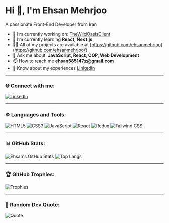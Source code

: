 # Hi 👋, I'm Ehsan Mehrjoo  
A passionate Front-End Developer from Iran  

- 🔭 I’m currently working on: [TheWildOasisClient](https://github.com/ehsanmehrjoo/the-wild-oasis-client)  
- 🌱 I’m currently learning **React**, **Next.js**  
- 👨‍💻 All of my projects are available at [https://github.com/ehsanmehrjoo](https://github.com/ehsanmehrjoo/)  
- 💬 Ask me about: **JavaScript, React, OOP, Web Development**  
- 📫 How to reach me **ehsan585147z@gmail.com**  
- 📄 Know about my experiences [LinkedIn](https://www.linkedin.com/in/ehsan-mehrjoo/)  

---

### 🌐 Connect with me:
[![LinkedIn](https://img.shields.io/badge/-LinkedIn-blue?logo=linkedin)](https://www.linkedin.com/in/ehsan-mehrjoo/)

---

### ⚙️ Languages and Tools:
![HTML5](https://img.shields.io/badge/-HTML5-E34F26?logo=html5&logoColor=white)
![CSS3](https://img.shields.io/badge/-CSS3-1572B6?logo=css3&logoColor=white)
![JavaScript](https://img.shields.io/badge/-JavaScript-F7DF1E?logo=javascript&logoColor=black)
![React](https://img.shields.io/badge/-React-61DAFB?logo=react&logoColor=black)
![Redux](https://img.shields.io/badge/-Redux-764ABC?logo=redux&logoColor=white)
![Tailwind CSS](https://img.shields.io/badge/-TailwindCSS-06B6D4?logo=tailwindcss&logoColor=white)

---

### 📊 GitHub Stats:
![Ehsan's GitHub Stats](https://github-readme-stats.vercel.app/api?username=ehsanmehrjoo&show_icons=true&theme=dark)
![Top Langs](https://github-readme-stats.vercel.app/api/top-langs/?username=ehsanmehrjoo&layout=compact&theme=dark)

---

### 🏆 GitHub Trophies:
![Trophies](https://github-profile-trophy.vercel.app/?username=ehsanmehrjoo&theme=darkhub)

---

### 📜 Random Dev Quote:
![Quote](https://quotes-github-readme.vercel.app/api?type=horizontal&theme=radical)
